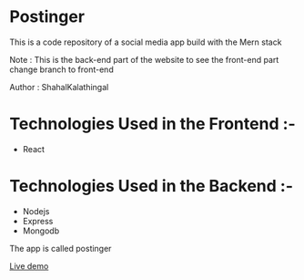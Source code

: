 # Postinger
This is a code repository of a social media app build with the Mern stack

Note : This is the back-end part of the website to see the front-end part change branch to front-end

Author : ShahalKalathingal

# Technologies Used in the Frontend :-
- React

# Technologies Used in the Backend :-
- Nodejs
- Express
- Mongodb

The app is called postinger

[Live demo](http://postinger.ml)
